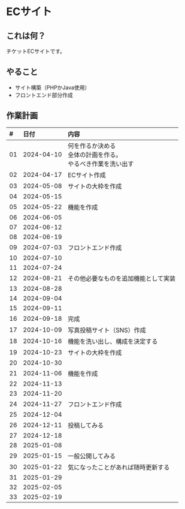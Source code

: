 # ECサイト

## これは何？

チケットECサイトです。


## やること

- サイト構築（PHPかJava使用）
- フロントエンド部分作成


## 作業計画

|#    | 日付        |内容 |
|:--- |:---         |:---|
|01   |2024-04-10   |何を作るか決める<br />全体の計画を作る。<br />やるべき作業を洗い出す |
|02   |2024-04-17   |ECサイト作成|
|03   |2024-05-08   |サイトの大枠を作成|
|04   |2024-05-15   ||
|05   |2024-05-22   |機能を作成|
|06   |2024-06-05   ||
|07   |2024-06-12   ||
|08   |2024-06-19   ||
|09   |2024-07-03   |フロントエンド作成|
|10   |2024-07-10   ||
|11   |2024-07-24   ||
|12   |2024-08-21   |その他必要なものを追加機能として実装|
|13   |2024-08-28   ||
|14   |2024-09-04   ||
|15   |2024-09-11   ||
|16   |2024-09-18   |完成|
|17   |2024-10-09   |写真投稿サイト（SNS）作成|
|18   |2024-10-16   |機能を洗い出し、構成を決定する|
|19   |2024-10-23   |サイトの大枠を作成|
|20   |2024-10-30   ||
|21   |2024-11-06   |機能を作成|
|22   |2024-11-13   ||
|23   |2024-11-20   ||
|24   |2024-11-27   |フロントエンド作成|
|25   |2024-12-04   ||
|26   |2024-12-11   |投稿してみる|
|27   |2024-12-18   ||
|28   |2025-01-08   ||
|29   |2025-01-15   |一般公開してみる|
|30   |2025-01-22   |気になったことがあれば随時更新する|
|31   |2025-01-29   ||
|32   |2025-02-05   ||
|33   |2025-02-19   |


